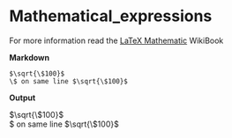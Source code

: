 # Mathematical_expressions

For more information read the [LaTeX Mathematic](https://en.wikibooks.org/wiki/LaTeX/Mathematics) WikiBook

**Markdown**

    $\sqrt{\$100}$  
    \$ on same line $\sqrt{\$100}$

**Output**

$\sqrt{\$100}$  
\$ on same line $\sqrt{\$100}$  
